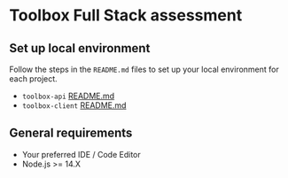# Toolbox Full Stack assessment

## Set up local environment

Follow the steps in the `README.md` files to set up your local environment for each project.

- `toolbox-api` [README.md](./toolbox-api/README.md)
- `toolbox-client` [README.md](./toolbox-client/README.md)

## General requirements

- Your preferred IDE / Code Editor
- Node.js >= 14.X

